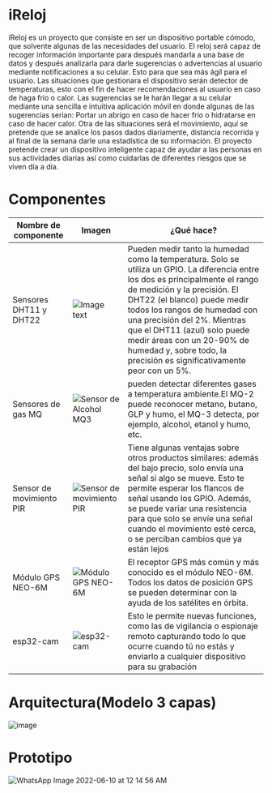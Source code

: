 # iReloj
iReloj es un proyecto que consiste en ser un dispositivo portable cómodo, que solvente algunas de las necesidades del usuario. El reloj será capaz de recoger información importante para después mandarla a una base de datos y después analizarla para darle sugerencias o advertencias al usuario mediante notificaciones a su celular. Esto para que sea más ágil para el usuario.  Las situaciones que gestionara el dispositivo serán detector de temperaturas, esto con el fin de hacer recomendaciones al usuario en caso de haga frio o calor. Las sugerencias se le harán llegar a su celular mediante una sencilla e intuitiva aplicación móvil en donde algunas de las sugerencias serian: Portar un abrigo en caso de hacer frio o hidratarse en caso de hacer calor.  Otra de las situaciones será el movimiento, aquí se pretende que se analice los pasos dados diariamente, distancia recorrida y al final de la semana darle una estadística de su información.  El proyecto pretende crear un dispositivo inteligente capaz de ayudar a las personas en sus actividades diarias así como cuidarlas de diferentes riesgos que se viven día a día. 

# Componentes
| Nombre de componente | Imagen | ¿Qué hace? |
| ------------- | ------------- | ------------- |
| Sensores DHT11 y DHT22  | ![Image text](https://user-images.githubusercontent.com/44191076/53887826-0ebece80-405e-11e9-997b-a9f1b5e67a41.jpg)  | Pueden medir tanto la humedad como la temperatura. Solo se utiliza un GPIO. La diferencia entre los dos es principalmente el rango de medición y la precisión. El DHT22 (el blanco) puede medir todos los rangos de humedad con una precisión del 2%. Mientras que el DHT11 (azul) solo puede medir áreas con un 20-90% de humedad y, sobre todo, la precisión es significativamente peor con un 5%. |
| Sensores de gas MQ  | ![Sensor de Alcohol MQ3](https://naylampmechatronics.com/249-large_default/sensor-de-alcohol-mq3.jpg) | pueden detectar diferentes gases a temperatura ambiente.El MQ-2 puede reconocer metano, butano, GLP y humo, el MQ-3 detecta, por ejemplo, alcohol, etanol y humo, etc. |
| Sensor de movimiento PIR  | ![Sensor de movimiento PIR](https://www.albri.com.mx/fotos_producto/5030.jpg)   | Tiene algunas ventajas sobre otros productos similares: además del bajo precio, solo envía una señal si algo se mueve. Esto te permite esperar los flancos de señal usando los GPIO. Además, se puede variar una resistencia para que solo se envíe una señal cuando el movimiento esté cerca, o se perciban cambios que ya están lejos  |
| Módulo GPS NEO-6M  | ![Módulo GPS NEO-6M](https://media.naylampmechatronics.com/294-superlarge_default/modulo-gps-neo-6m.jpg)  | El receptor GPS más común y más conocido es el módulo NEO-6M. Todos los datos de posición GPS se pueden determinar con la ayuda de los satélites en órbita.  |
| esp32-cam  | ![esp32-cam]([https://hackster.imgix.net/uploads/attachments/925687/esp-eye-1-1317x800_mD2IVcBoSI.png?auto=compress%2Cformat&w=900&h=675&fit=min](https://www.hwlibre.com/wp-content/uploads/2020/12/esp32-cam-1024x576.jpg.webp))  | Esto le permite nuevas funciones, como las de vigilancia o espionaje remoto capturando todo lo que ocurre cuando tú no estás y enviarlo a cualquier dispositivo para su grabación  |

# Arquitectura(Modelo 3 capas)
![image](https://user-images.githubusercontent.com/68245966/173080326-2484b7ea-0a6a-48b9-b518-0b322f8e20b5.png)

# Prototipo
![WhatsApp Image 2022-06-10 at 12 14 56 AM](https://user-images.githubusercontent.com/68245966/173080481-b01f618e-74fb-432e-b7ea-7b69f68015cb.jpeg)
